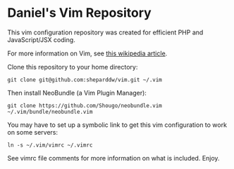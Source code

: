 # Daniel's Vim Repository
This vim configuration repository was created for efficient PHP and JavaScript/JSX coding.

For more information on Vim, see [this wikipedia article](https://en.wikipedia.org/wiki/Vim_(text_editor)).

Clone this repository to your home directory:
```
git clone git@github.com:sheparddw/vim.git ~/.vim
```
Then install NeoBundle (a Vim Plugin Manager):
```
git clone https://github.com/Shougo/neobundle.vim ~/.vim/bundle/neobundle.vim
```
You may have to set up a symbolic link to get this vim configuration to work on some servers:
```
ln -s ~/.vim/vimrc ~/.vimrc
```
See vimrc file comments for more information on what is included.
Enjoy.

